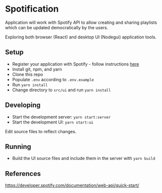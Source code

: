 # Spotification

Application will work with Spotify API to allow creating and sharing playlists which can be updated democratically by the users.

Exploring both browser (React) and desktop UI (Nodegui) application tools.

## Setup

* Register your application with Spotify - follow instructions [here](https://developer.spotify.com/documentation/general/guides/authorization/app-settings/)
* Install git, npm, and yarn
* Clone this repo
* Populate `.env` according to `.env.example`
* Run `yarn install`
* Change directory to `src/ui` and run `yarn install`

## Developing

* Start the development server: `yarn start:server`
* Start the development UI: `yarn start:ui`

Edit source files to reflect changes.

## Running

* Build the UI source files and include them in the server with `yarn build`


## References

https://developer.spotify.com/documentation/web-api/quick-start/